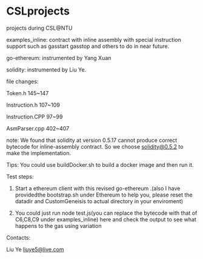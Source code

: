 # CSLprojects
projects during CSL@NTU


examples_inline: contract with inline assembly with special instruction support such as gasstart gasstop and others to do in near future.


go-ethereum: instrumented by Yang Xuan


solidity: instrumented by Liu Ye. 

file changes: 

Token.h  145~147

Instruction.h 107~109

Instruction.CPP  97~99

AsmParser.cpp  402~407


note: We found that solidity at version 0.5.17 cannot produce correct bytecode for inline-assembly contract. So we choose solidity@0.5.2 to make the implementation.


Tips: You could use buildDocker.sh to build a docker image and then run it.


Test steps:


1. Start a ethereum client with this revised go-ethereum .(also I have providedthe bootstrap.sh under Ethereum to help you, please reset the datadir and CustomGeneisis to actual directory in your enviroment)  

2. You could just run node test.js(you can replace the bytecode with that of C6,C8,C9 under examples_inline) here and check the output to see what happens to the gas using variation 

Contacts:

Liu Ye
liuye5@live.com


